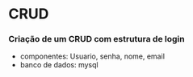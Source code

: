# CRUD

### Criação de um CRUD com estrutura de login
- componentes: Usuario, senha, nome, email
- banco de dados: mysql
